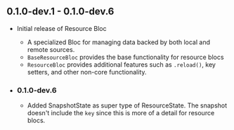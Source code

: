 ## 0.1.0-dev.1 - 0.1.0-dev.6

- Initial release of Resource Bloc
  - A specialized Bloc for managing data backed by both local and remote sources.
  - `BaseResourceBloc` provides the base functionality for resource blocs
  - `ResourceBloc` provides additional features such as `.reload()`, key setters, and other non-core functionality.
- ### 0.1.0-dev.6

  - Added SnapshotState as super type of ResourceState. The snapshot doesn't include the `key` since this is more of a detail for resource blocs.